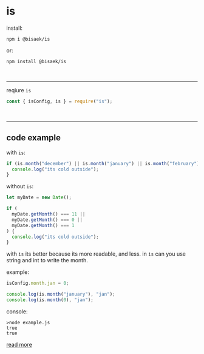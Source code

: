 # is

install:

```
npm i @bisaek/is
```

or:

```
npm install @bisaek/is
```

<br>

---

reqiure `is`

```js
const { isConfig, is } = require("is");
```

<br>

---

## code example

with `is`:

```js
if (is.month("december") || is.month("january") || is.month("february")) {
  console.log("its cold outside");
}
```

without `is`:

```js
let myDate = new Date();

if (
  myDate.getMonth() === 11 ||
  myDate.getMonth() === 0 ||
  myDate.getMonth() === 1
) {
  console.log("its cold outside");
}
```

with `is` its better because its more readable, and less. in `is` can you use string and int to write the month.

example:

```js
isConfig.month.jan = 0;

console.log(is.month("january"), "jan");
console.log(is.month(0), "jan");
```

console:

```
>node example.js
true
true
```

[read more](https://github.com/bisaek/is-module/wiki)
